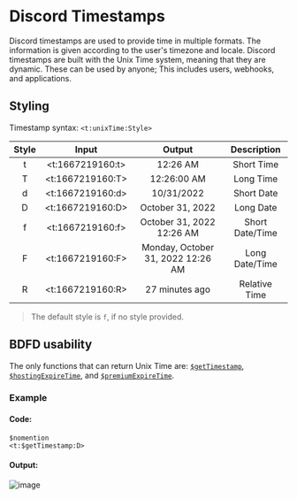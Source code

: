 # Discord Timestamps
Discord timestamps are used to provide time in multiple formats. The information is given according to the user's timezone and locale. Discord timestamps are built with the Unix Time system, meaning that they are dynamic. These can be used by anyone; This includes users, webhooks, and applications.
## Styling

Timestamp syntax: `<t:unixTime:Style>`

| Style | Input | Output | Description |
| :---: | :---: | :---: | :---: |
| t | <t:1667219160:t> | 12:26 AM  | Short Time |
| T | <t:1667219160:T> | 12:26:00 AM | Long Time |
| d | <t:1667219160:d> | 10/31/2022 | Short Date |
| D | <t:1667219160:D> | October 31, 2022 | Long Date |
| f | <t:1667219160:f> | October 31, 2022 12:26 AM  | Short Date/Time |
| F | <t:1667219160:F> | Monday, October 31, 2022 12:26 AM | Long Date/Time |
| R | <t:1667219160:R> | 27 minutes ago | Relative Time |

> The default style is `f`, if no style provided.

## BDFD usability
The only functions that can return Unix Time are: [`$getTimestamp`](https://nilpointer-software.github.io/bdfd-wiki/bdscript/getTimestamp), [`$hostingExpireTime`](https://nilpointer-software.github.io/bdfd-wiki/bdscript/hostingExpireTime), and [`$premiumExpireTime`](https://nilpointer-software.github.io/bdfd-wiki/bdscript/premiumExpireTime).

### Example

#### Code:
```
$nomention
<t:$getTimestamp:D>
```
#### Output:

![image](https://user-images.githubusercontent.com/113247745/199022364-84ebdc91-4259-4f1f-9299-832784349db4.png)